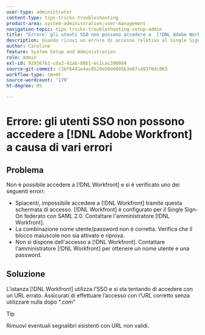```yaml
---
user-type: administrator
content-type: tips-tricks-troubleshooting
product-area: system-administration;user-management
navigation-topic: tips-tricks-troubleshooting-setup-admin
title: "Errore: gli utenti SSO non possono accedere a  [!DNL Adobe Workfront] a causa di vari errori"
description: Quando ricevi un errore di accesso relativo al Single Sign-On federato, alla combinazione nome utente/password o all'accesso all'istanza  [!DNL Workfront], the problem might be that your [!DNL Workfront]  utilizza l'SSO e stai tentando di accedere con un URL errato. Assicurati di effettuare l’accesso con l’URL corretto senza utilizzare nulla dopo ".com".
author: Caroline
feature: System Setup and Administration
role: Admin
exl-id: 92936761-cda3-41ab-88b1-ec1cac3900d4
source-git-commit: c2bf6441e4ac8520a56d4005b3e87c48370dc065
workflow-type: tm+mt
source-wordcount: '179'
ht-degree: 0%

---
```


# Errore: gli utenti SSO non possono accedere a [!DNL Adobe Workfront] a causa di vari errori

## Problema

Non è possibile accedere a [!DNL Workfront] e si è verificato uno dei seguenti errori:

* Spiacenti, impossibile accedere a [!DNL Workfront] tramite questa schermata di accesso. [!DNL Workfront] è configurato per il Single Sign-On federato con SAML 2.0. Contattare l&#39;amministratore [!DNL Workfront].
* La combinazione nome utente/password non è corretta. Verifica che il blocco maiuscole non sia attivato e riprova.
* Non si dispone dell&#39;accesso a [!DNL Workfront]. Contattare l&#39;amministratore [!DNL Workfront] per ottenere un nome utente e una password.

## Soluzione

L&#39;istanza [!DNL Workfront] utilizza l&#39;SSO e si sta tentando di accedere con un URL errato. Assicurati di effettuare l’accesso con l’URL corretto senza utilizzare nulla dopo &quot;.com&quot;

>[!TIP]
>
>Rimuovi eventuali segnalibri esistenti con URL non validi.
